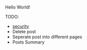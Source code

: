 Hello World!

TODO:
* [security](http://stackoverflow.com/questions/1145132/how-safe-is-it-to-send-a-plain-text-password-using-ajax)
* Delete post
* Seperate post into different pages
* Posts Summary

